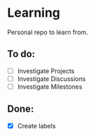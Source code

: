 # Learning

Personal repo to learn from.

## To do:
- [ ] Investigate Projects
- [ ] Investigate Discussions
- [ ] Investigate Milestones

## Done:

- [x] Create labels
